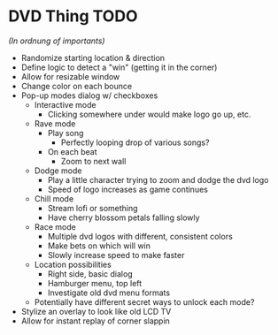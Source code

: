 # DVD Thing TODO
*(In ordnung of importants)*

- Randomize starting location & direction
- Define logic to detect a "win" (getting it in the corner)
- Allow for resizable window
- Change color on each bounce
- Pop-up modes dialog w/ checkboxes
  - Interactive mode
    - Clicking somewhere under would make logo go up, etc.
  - Rave mode
    - Play song
      - Perfectly looping drop of various songs?
    - On each beat
      - Zoom to next wall
  - Dodge mode
    - Play a little character trying to zoom and dodge the dvd logo
    - Speed of logo increases as game continues
  - Chill mode
    - Stream lofi or something
    - Have cherry blossom petals falling slowly
  - Race mode
    - Multiple dvd logos with different, consistent colors
    - Make bets on which will win
    - Slowly increase speed to make faster
  - Location possibilities
    - Right side, basic dialog
    - Hamburger menu, top left
    - Investigate old dvd menu formats
  - Potentially have different secret ways to unlock each mode?
- Stylize an overlay to look like old LCD TV
- Allow for instant replay of corner slappin
